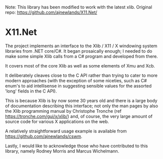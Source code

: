 Note: This library has been modified to work with the latest xlib. Original repo: https://github.com/ajnewlands/X11.Net/

# X11.Net
The project implements an interface to the Xlib / X11 / X windowing system libraries from .NET core/C#. It began prosaically enough; I needed to do make some simple Xlib calls from a C# program and developed from there.

It covers most of the core Xlib as well as some elements of Xmu and Xcb.

It deliberately cleaves close to the C API rather than trying to cater to more modern approaches (with the exception of some niceties, such as C# enum's to aid intellisense in suggesting sensible values for the assorted 'long' fields in the C API).

This is because Xlib is by now some 30 years old and there is a large body of documentation describing this interface; not only the man pages by also the Xlib programming manual by Christophe Tronche (ref https://tronche.com/gui/x/xlib/) and, of course, the very large amount of source code for various X applications on the web.

A relatively straightforward usage example is available from https://github.com/ajnewlands/cswm.



Lastly, I would like to acknowledge those who have contributed to this library, namely Rodney Morris and Marcus Wichelmann.


